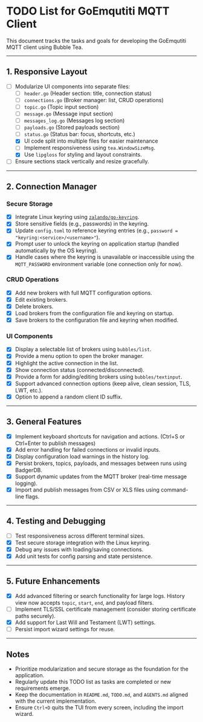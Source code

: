 # TODO List for GoEmqutiti MQTT Client

This document tracks the tasks and goals for developing the GoEmqutiti MQTT client using Bubble Tea.

---

## **1. Responsive Layout**
- [ ] Modularize UI components into separate files:
  - [ ] `header.go` (Header section: title, connection status)
  - [ ] `connections.go` (Broker manager: list, CRUD operations)
  - [ ] `topic.go` (Topic input section)
  - [ ] `message.go` (Message input section)
  - [ ] `messages_log.go` (Messages log section)
  - [ ] `payloads.go` (Stored payloads section)
  - [ ] `status.go` (Status bar: focus, shortcuts, etc.)
  - [x] UI code split into multiple files for easier maintenance
  - [ ] Implement responsiveness using `tea.WindowSizeMsg`.
  - [x] Use `lipgloss` for styling and layout constraints.
- [ ] Ensure sections stack vertically and resize gracefully.

---

## **2. Connection Manager**
### **Secure Storage**
- [x] Integrate Linux keyring using [`zalando/go-keyring`](https://github.com/zalando/go-keyring).
- [x] Store sensitive fields (e.g., passwords) in the keyring.
 - [x] Update `config.toml` to reference keyring entries (e.g., `password = "keyring:<service>/<username>"`).
- [x] Prompt user to unlock the keyring on application startup (handled
  automatically by the OS keyring).
- [x] Handle cases where the keyring is unavailable or inaccessible
  using the `MQTT_PASSWORD` environment variable (one connection only for
  now).

### **CRUD Operations**
- [x] Add new brokers with full MQTT configuration options.
- [x] Edit existing brokers.
- [x] Delete brokers.
- [x] Load brokers from the configuration file and keyring on startup.
- [x] Save brokers to the configuration file and keyring when modified.

### **UI Components**
- [x] Display a selectable list of brokers using `bubbles/list`.
- [x] Provide a menu option to open the broker manager.
 - [x] Highlight the active connection in the list.
- [x] Show connection status (connected/disconnected).
- [x] Provide a form for adding/editing brokers using `bubbles/textinput`.
- [x] Support advanced connection options (keep alive, clean session, TLS, LWT, etc.).
- [x] Option to append a random client ID suffix.

---

## **3. General Features**
 - [x] Implement keyboard shortcuts for navigation and actions. (Ctrl+S or Ctrl+Enter to publish messages)
- [x] Add error handling for failed connections or invalid inputs.
- [x] Display configuration load warnings in the history log.
 - [x] Persist brokers, topics, payloads, and messages between runs using BadgerDB.
- [x] Support dynamic updates from the MQTT broker (real-time message logging).
- [x] Import and publish messages from CSV or XLS files using command-line flags.

---

## **4. Testing and Debugging**
 - [ ] Test responsiveness across different terminal sizes.
 - [x] Test secure storage integration with the Linux keyring.
 - [x] Debug any issues with loading/saving connections.
 - [x] Add unit tests for config parsing and state persistence.

---

## **5. Future Enhancements**
 - [x] Add advanced filtering or search functionality for large logs. History view now accepts `topic`, `start`, `end`, and payload filters.
 - [ ] Implement TLS/SSL certificate management (consider storing certificate paths securely).
 - [x] Add support for Last Will and Testament (LWT) settings.
 - [ ] Persist import wizard settings for reuse.

---

## **Notes**
- Prioritize modularization and secure storage as the foundation for the application.
- Regularly update this TODO list as tasks are completed or new requirements emerge.
- Keep the documentation in `README.md`, `TODO.md`, and `AGENTS.md` aligned with the current implementation.
- Ensure `Ctrl+D` quits the TUI from every screen, including the import wizard.

